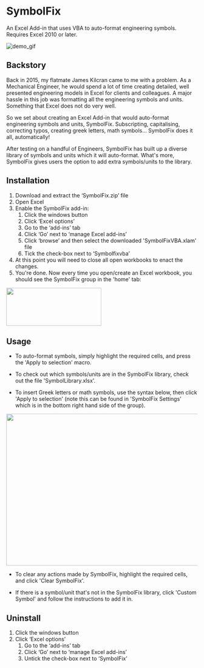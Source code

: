 # SymbolFix
An Excel Add-in that uses VBA to auto-format engineering symbols. Requires Excel 2010 or later.

![demo_gif](https://user-images.githubusercontent.com/22935783/42184668-3bed0238-7e3e-11e8-950b-f9c9095c8f35.gif)

## Backstory
Back in 2015, my flatmate James Kilcran came to me with a problem. As a Mechanical Engineer, he would spend a lot of time creating detailed, well presented engineering models in Excel for clients and colleagues. A major hassle in this job was formatting all the engineering symbols and units. Something that Excel does not do very well.

So we set about creating an Excel Add-in that would auto-format engineering symbols and units, SymbolFix. Subscripting, capitalising, correcting typos, creating greek letters, math symbols... SymbolFix does it all, automatically! 

After testing on a handful of Engineers, SymbolFix has built up a diverse library of symbols and units which it will auto-format. What's more, SymbolFix gives users the option to add extra symbols/units to the library.

## Installation
1.	Download and extract the ‘SymbolFix.zip’ file
2.	Open Excel
3.	Enable the SymbolFix add-in:
    1.	Click the windows button
    2.	Click ‘Excel options’
    3.	Go to the ‘add-ins’ tab
    4.	Click ‘Go’ next to ‘manage Excel add-ins’
    5.	Click ‘browse’ and then select the downloaded 'SymbolFixVBA.xlam' file
    6.	Tick the check-box next to ‘Symbolfixvba’
4. At this point you will need to close all open workbooks to enact the changes. 
5. You're done. Now every time you open/create an Excel workbook, you should see the SymbolFix group in the 'home' tab:
<img width="250" height="100" src="https://user-images.githubusercontent.com/22935783/42175493-7e2e495c-7e1d-11e8-9e5d-aa60395f2087.PNG">

## Usage
* To auto-format symbols, simply highlight the required cells, and press the 'Apply to selection' macro.

* To check out which symbols/units are in the SymbolFix library, check out the file 'SymbolLibrary.xlsx'.

* To insert Greek letters or math symbols, use the syntax below, then click 'Apply to selection' (note this can be found in 'SymbolFix Settings' which is in the bottom right hand side of the group).

<img width="600" height="400" src="https://user-images.githubusercontent.com/22935783/42175087-473c18ee-7e1c-11e8-8376-50cca78ebaf1.PNG">

* To clear any actions made by SymbolFix, highlight the required cells, and click 'Clear SymbolFix'.

* If there is a symbol/unit that's not in the SymbolFix library, click 'Custom Symbol' and follow the instructions to add it in.

## Uninstall
1. Click the windows button
1. Click ‘Excel options’
   1.	Go to the ‘add-ins’ tab
   1.	Click ‘Go’ next to ‘manage Excel add-ins’
   1.   Untick the check-box next to ‘SymbolFix’

